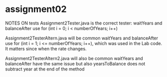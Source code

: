 # assignment02
NOTES ON tests
Assignment2Tester.java is the correct tester:
waitYears and  balanceAfter 
use for (int i = 0; i < numberOfYears; i++) 

Assignment2TesterAltern.java will be common 
waitYears and  balanceAfter 
use for (int i = 1; i <= numberOfYears; i++), which was used in the Lab code. It matters since when the rate changes.

Assignment2TesterAltern2.java will also be common 
waitYears and  balanceAfter have the same issue but also
yearsToBalance does not subtract year at the end of the method


